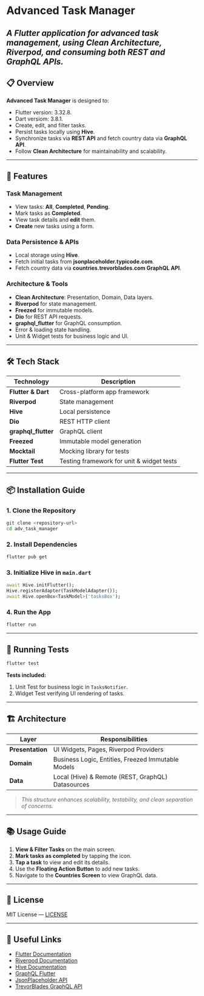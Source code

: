 
# Advanced Task Manager

_A Flutter application for advanced task management, using **Clean Architecture**, **Riverpod**, and consuming both **REST** and **GraphQL APIs**._
---

## 📋 Overview

**Advanced Task Manager** is designed to:

- Flutter version: 3.32.8.
- Dart versiom: 3.8.1.
- Create, edit, and filter tasks.
- Persist tasks locally using **Hive**.
- Synchronize tasks via **REST API** and fetch country data via **GraphQL API**.
- Follow **Clean Architecture** for maintainability and scalability.

---

## 🚀 Features

### Task Management
- View tasks: **All**, **Completed**, **Pending**.
- Mark tasks as **Completed**.
- View task details and **edit** them.
- **Create** new tasks using a form.

### Data Persistence & APIs
- Local storage using **Hive**.
- Fetch initial tasks from **jsonplaceholder.typicode.com**.
- Fetch country data via **countries.trevorblades.com GraphQL API**.

### Architecture & Tools
- **Clean Architecture**: Presentation, Domain, Data layers.
- **Riverpod** for state management.
- **Freezed** for immutable models.
- **Dio** for REST API requests.
- **graphql_flutter** for GraphQL consumption.
- Error & loading state handling.
- Unit & Widget tests for business logic and UI.

---

## 🛠️ Tech Stack

| Technology         | Description                                  |
|--------------------|----------------------------------------------|
| **Flutter & Dart**  | Cross-platform app framework                |
| **Riverpod**        | State management                           |
| **Hive**            | Local persistence                         |
| **Dio**             | REST HTTP client                          |
| **graphql_flutter** | GraphQL client                            |
| **Freezed**         | Immutable model generation                 |
| **Mocktail**        | Mocking library for tests                  |
| **Flutter Test**    | Testing framework for unit & widget tests  |

---

## 📦 Installation Guide

### 1. Clone the Repository
```bash
git clone <repository-url>
cd adv_task_manager
```

### 2. Install Dependencies
```bash
flutter pub get
```

### 3. Initialize Hive in `main.dart`
```dart
await Hive.initFlutter();
Hive.registerAdapter(TaskModelAdapter());
await Hive.openBox<TaskModel>('tasksBox');
```

### 4. Run the App
```bash
flutter run
```

---

## 🧪 Running Tests

```bash
flutter test
```

**Tests included:**
1. Unit Test for business logic in `TasksNotifier`.
2. Widget Test verifying UI rendering of tasks.

---

## 🏗 Architecture

| Layer             | Responsibilities                                         |
|-------------------|---------------------------------------------------------|
| **Presentation**   | UI Widgets, Pages, Riverpod Providers                   |
| **Domain**         | Business Logic, Entities, Freezed Immutable Models      |
| **Data**           | Local (Hive) & Remote (REST, GraphQL) Datasources       |

> _This structure enhances scalability, testability, and clean separation of concerns._

---

## 📚 Usage Guide

1. **View & Filter Tasks** on the main screen.
2. **Mark tasks as completed** by tapping the icon.
3. **Tap a task** to view and edit its details.
4. Use the **Floating Action Button** to add new tasks.
5. Navigate to the **Countries Screen** to view GraphQL data.

---

## 📄 License

MIT License — [LICENSE](LICENSE)

---

## 🔗 Useful Links
- [Flutter Documentation](https://flutter.dev/docs)
- [Riverpod Documentation](https://riverpod.dev)
- [Hive Documentation](https://docs.hivedb.dev)
- [GraphQL Flutter](https://pub.dev/packages/graphql_flutter)
- [JsonPlaceholder API](https://jsonplaceholder.typicode.com)
- [TrevorBlades GraphQL API](https://countries.trevorblades.com)
